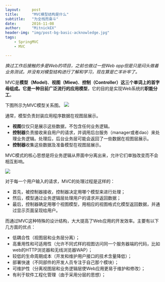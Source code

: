 ```yaml
---
layout:     post
title:      "MVC模型结构是什么"
subtitle:   "为全栈而奋斗"
date:       2016-11-08
author:     "MitnickEX"
header-img: "img/post-bg-basic-acknowledge.jpg"
tags:
    - SpringMVC
    - MVC

---
```


*换过工作后接触的多是Web的项目，之前也做过一些Web app但是只是闷头做着业务测试，并没有对模型结构进行了解和学习，现在算是亡羊补牢了。*


MVC是**模型（Model)**、**视图（Miew)**、**控制（Controller）**这三个单词上的首字母组成。它是一种目前广泛流行的**应用模型**，它的目的是实现Web系统的**职能分工**。

下图所示为MVC模型关系图。
![](http://i.imgur.com/9YY5NFy.gif)

通常，模型负责封装应用程序数据在视图层展示。

- **视图**仅仅只是展示这些数据，不包含任何业务逻辑。
- **控制器**负责接收来自用户的请求，并调用后台服务（manager或者dao）来处理业务逻辑。处理后，后台业务层可能会返回了一些数据在视图层展示。
- **控制器**收集这些数据及准备模型在视图层展示。

MVC模式的核心思想是将业务逻辑从界面中分离出来，允许它们单独改变而不会相互影响。

![](http://i.imgur.com/tVnJSke.png)

对于每一个用户输入的请求，MVC的处理过程是这样的：

- 首先，被控制器接收，控制器决定用哪个模型来进行处理；
- 然后，模型通过业务逻辑层处理用户的请求并返回数据；
- 最后，控制器确定用哪个视图模型，用相应的视图格式化模型返回数据，并通过显示页面呈现给用户。

而通过MVC这种特殊的设计结构，大大提高了Web应用的开发效率。主要有以下几方面的优点：

- 低耦合性（视图层和业务层分离）；
- 高重用性和可适用性（允许不同式样的视图访问同一个服务器端的代码，比如web的HTTP浏览器和无线浏览器WAP）；
- 较低的生命周期成本（开发和维护用户接口的技术含量降低）；
- 部署快速（不同部件的开发人员专注于自己那个模块）；
- 可维护性（分离视图层和业务逻辑层使Web应用更易于维护和修改）；
- 有利于软件工程化管理（由于采用分层的思想）；
